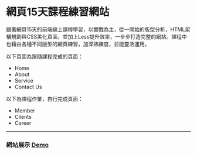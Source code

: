 # 網頁15天課程練習網站



跟著網頁15天的前端線上課程學習，以實戰為主，從一開始的版型分析，HTML架構規劃與CSS美化頁面，並加上Less提升效率，一步步打造完整的網站。課程中也藉由各種不同版型的網頁練習，加深熟練度，並能靈活運用。

以下頁面為跟隨課程完成的頁面：

* Home
* About
* Service
* Contact Us

以下為課程作業，自行完成頁面：

* Member
* Clients
* Career

----

### 網站展示 [Demo](https://qshaystar.github.io/15days-website-practice/index.html)


